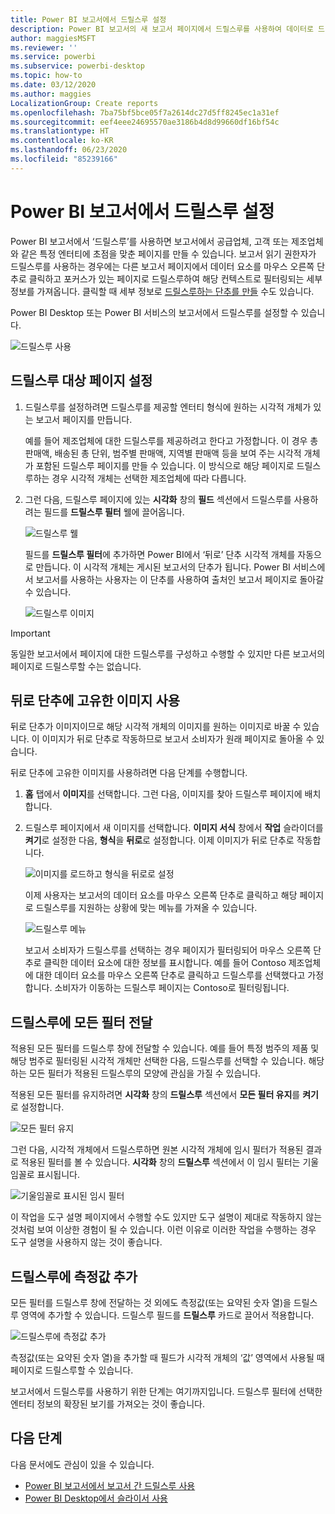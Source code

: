 ```yaml
---
title: Power BI 보고서에서 드릴스루 설정
description: Power BI 보고서의 새 보고서 페이지에서 드릴스루를 사용하여 데이터로 드릴다운하는 방법 알아보기
author: maggiesMSFT
ms.reviewer: ''
ms.service: powerbi
ms.subservice: powerbi-desktop
ms.topic: how-to
ms.date: 03/12/2020
ms.author: maggies
LocalizationGroup: Create reports
ms.openlocfilehash: 7ba75bf5bce05f7a2614dc27d5ff8245ec1a31ef
ms.sourcegitcommit: eef4eee24695570ae3186b4d8d99660df16bf54c
ms.translationtype: HT
ms.contentlocale: ko-KR
ms.lasthandoff: 06/23/2020
ms.locfileid: "85239166"
---
```

# <a name="set-up-drill-through-in-power-bi-reports"></a>Power BI 보고서에서 드릴스루 설정
Power BI 보고서에서 ‘드릴스루’를 사용하면 보고서에서 공급업체, 고객 또는 제조업체와 같은 특정 엔터티에 초점을 맞춘 페이지를 만들 수 있습니다.  보고서 읽기 권한자가 드릴스루를 사용하는 경우에는 다른 보고서 페이지에서 데이터 요소를 마우스 오른쪽 단추로 클릭하고 포커스가 있는 페이지로 드릴스루하여 해당 컨텍스트로 필터링되는 세부 정보를 가져옵니다. 클릭할 때 세부 정보로 [드릴스루하는 단추를 만들](desktop-drill-through-buttons.md) 수도 있습니다.

Power BI Desktop 또는 Power BI 서비스의 보고서에서 드릴스루를 설정할 수 있습니다.

![드릴스루 사용](media/desktop-drillthrough/power-bi-drill-through-right-click.png)

## <a name="set-up-the-drill-through-destination-page"></a>드릴스루 대상 페이지 설정
1. 드릴스루를 설정하려면 드릴스루를 제공할 엔터티 형식에 원하는 시각적 개체가 있는 보고서 페이지를 만듭니다. 

    예를 들어 제조업체에 대한 드릴스루를 제공하려고 한다고 가정합니다. 이 경우 총 판매액, 배송된 총 단위, 범주별 판매액, 지역별 판매액 등을 보여 주는 시각적 개체가 포함된 드릴스루 페이지를 만들 수 있습니다. 이 방식으로 해당 페이지로 드릴스루하는 경우 시각적 개체는 선택한 제조업체에 따라 다릅니다.

2. 그런 다음, 드릴스루 페이지에 있는 **시각화** 창의 **필드** 섹션에서 드릴스루를 사용하려는 필드를 **드릴스루 필터** 웰에 끌어옵니다.

    ![드릴스루 웰](media/desktop-drillthrough/drillthrough_02.png)

    필드를 **드릴스루 필터**에 추가하면 Power BI에서 ‘뒤로’ 단추 시각적 개체를 자동으로 만듭니다.  이 시각적 개체는 게시된 보고서의 단추가 됩니다. Power BI 서비스에서 보고서를 사용하는 사용자는 이 단추를 사용하여 출처인 보고서 페이지로 돌아갈 수 있습니다.

    ![드릴스루 이미지](media/desktop-drillthrough/drillthrough_03.png)

> [!IMPORTANT]
> 동일한 보고서에서 페이지에 대한 드릴스루를 구성하고 수행할 수 있지만 다른 보고서의 페이지로 드릴스루할 수는 없습니다.  



## <a name="use-your-own-image-for-a-back-button"></a>뒤로 단추에 고유한 이미지 사용    
 뒤로 단추가 이미지이므로 해당 시각적 개체의 이미지를 원하는 이미지로 바꿀 수 있습니다. 이 이미지가 뒤로 단추로 작동하므로 보고서 소비자가 원래 페이지로 돌아올 수 있습니다. 

뒤로 단추에 고유한 이미지를 사용하려면 다음 단계를 수행합니다.

1. **홈** 탭에서 **이미지**를 선택합니다. 그런 다음, 이미지를 찾아 드릴스루 페이지에 배치합니다.

2. 드릴스루 페이지에서 새 이미지를 선택합니다. **이미지 서식** 창에서 **작업** 슬라이더를 **켜기**로 설정한 다음, **형식**을 **뒤로**로 설정합니다. 이제 이미지가 뒤로 단추로 작동합니다.

    ![이미지를 로드하고 형식을 뒤로로 설정](media/desktop-drillthrough/drillthrough_05.png)

    
     이제 사용자는 보고서의 데이터 요소를 마우스 오른쪽 단추로 클릭하고 해당 페이지로 드릴스루를 지원하는 상황에 맞는 메뉴를 가져올 수 있습니다. 

    ![드릴스루 메뉴](media/desktop-drillthrough/drillthrough_04.png)

    보고서 소비자가 드릴스루를 선택하는 경우 페이지가 필터링되어 마우스 오른쪽 단추로 클릭한 데이터 요소에 대한 정보를 표시합니다. 예를 들어 Contoso 제조업체에 대한 데이터 요소를 마우스 오른쪽 단추로 클릭하고 드릴스루를 선택했다고 가정합니다. 소비자가 이동하는 드릴스루 페이지는 Contoso로 필터링됩니다.

## <a name="pass-all-filters-in-drill-through"></a>드릴스루에 모든 필터 전달

적용된 모든 필터를 드릴스루 창에 전달할 수 있습니다. 예를 들어 특정 범주의 제품 및 해당 범주로 필터링된 시각적 개체만 선택한 다음, 드릴스루를 선택할 수 있습니다. 해당하는 모든 필터가 적용된 드릴스루의 모양에 관심을 가질 수 있습니다.

적용된 모든 필터를 유지하려면 **시각화** 창의 **드릴스루** 섹션에서 **모든 필터 유지**를 **켜기**로 설정합니다. 

![모든 필터 유지](media/desktop-drillthrough/drillthrough_06.png)

그런 다음, 시각적 개체에서 드릴스루하면 원본 시각적 개체에 임시 필터가 적용된 결과로 적용된 필터를 볼 수 있습니다. **시각화** 창의 **드릴스루** 섹션에서 이 임시 필터는 기울임꼴로 표시됩니다. 

![기울임꼴로 표시된 임시 필터](media/desktop-drillthrough/drillthrough_07.png)

이 작업을 도구 설명 페이지에서 수행할 수도 있지만 도구 설명이 제대로 작동하지 않는 것처럼 보여 이상한 경험이 될 수 있습니다. 이런 이유로 이러한 작업을 수행하는 경우 도구 설명을 사용하지 않는 것이 좋습니다.

## <a name="add-a-measure-to-drill-through"></a>드릴스루에 측정값 추가

모든 필터를 드릴스루 창에 전달하는 것 외에도 측정값(또는 요약된 숫자 열)을 드릴스루 영역에 추가할 수 있습니다. 드릴스루 필드를 **드릴스루** 카드로 끌어서 적용합니다. 

![드릴스루에 측정값 추가](media/desktop-drillthrough/drillthrough_08.png)

측정값(또는 요약된 숫자 열)을 추가할 때 필드가 시각적 개체의 ‘값’ 영역에서 사용될 때 페이지로 드릴스루할 수 있습니다. 

보고서에서 드릴스루를 사용하기 위한 단계는 여기까지입니다. 드릴스루 필터에 선택한 엔터티 정보의 확장된 보기를 가져오는 것이 좋습니다.

## <a name="next-steps"></a>다음 단계

다음 문서에도 관심이 있을 수 있습니다.

* [Power BI 보고서에서 보고서 간 드릴스루 사용](desktop-cross-report-drill-through.md)
* [Power BI Desktop에서 슬라이서 사용](../visuals/power-bi-visualization-slicers.md)
